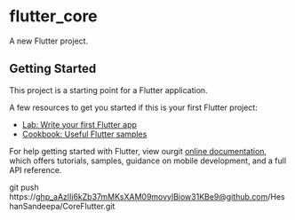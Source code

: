 # flutter_core

A new Flutter project.

## Getting Started

This project is a starting point for a Flutter application.

A few resources to get you started if this is your first Flutter project:

- [Lab: Write your first Flutter app](https://flutter.dev/docs/get-started/codelab)
- [Cookbook: Useful Flutter samples](https://flutter.dev/docs/cookbook)

For help getting started with Flutter, view ourgit
[online documentation](https://flutter.dev/docs), which offers tutorials,
samples, guidance on mobile development, and a full API reference.




git push https://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@github.com/HeshanSandeepa/CoreFlutter.git